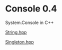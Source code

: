 # Console 0.4

System.Console in C++

[String.hpp](https://github.com/CodeMouse179/String)

[Singleton.hpp](https://github.com/CodeMouse179/Singleton)